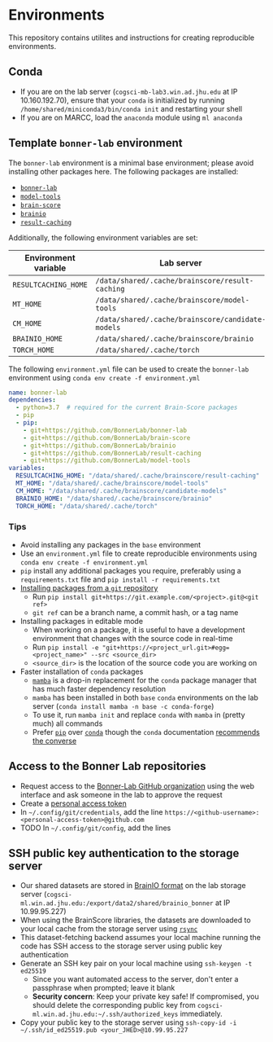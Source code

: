 # Environments

This repository contains utilites and instructions for creating reproducible environments.

## Conda

- If you are on the lab server (`cogsci-mb-lab3.win.ad.jhu.edu` at IP 10.160.192.70), ensure that your `conda` is initialized by running `/home/shared/miniconda3/bin/conda init` and restarting your shell
- If you are on MARCC, load the `anaconda` module using `ml anaconda`

## Template `bonner-lab` environment

The `bonner-lab` environment is a minimal base environment; please avoid installing other packages here. The following packages are installed:

- [`bonner-lab`](https://github.com/BonnerLab/bonner-lab)
- [`model-tools`](https://github.com/BonnerLab/model-tools)
- [`brain-score`](https://github.com/BonnerLab/brain-score)
- [`brainio`](https://github.com/BonnerLab/brainio)
- [`result-caching`](https://github.com/BonnerLab/result-caching)

Additionally, the following environment variables are set:

| Environment variable     | Lab server                                                     | MARCC                                                          |
| ------------------------ | -------------------------------------------------------------- | -------------------------------------------------------------- |
| `RESULTCACHING_HOME`     | `/data/shared/.cache/brainscore/result-caching`                | `$HOME/work/shared/.cache/brainscore/result-caching`           |
| `MT_HOME`                | `/data/shared/.cache/brainscore/model-tools`                   | `$HOME/work/shared/.cache/brainscore/model-tools`              |
| `CM_HOME`                | `/data/shared/.cache/brainscore/candidate-models`              | `$HOME/work/shared/.cache/brainscore/candidate-models`         |
| `BRAINIO_HOME`           | `/data/shared/.cache/brainscore/brainio`                       | `$HOME/work/shared/.cache/brainscore/brainio`                  |
| `TORCH_HOME`             | `/data/shared/.cache/torch`                                    | `$HOME/work/shared/.cache/torch`                               |

The following `environment.yml` file can be used to create the `bonner-lab` environment using `conda env create -f environment.yml`

```YAML
name: bonner-lab
dependencies:
  - python=3.7  # required for the current Brain-Score packages
  - pip
  - pip:
    - git+https://github.com/BonnerLab/bonner-lab
    - git+https://github.com/BonnerLab/brain-score
    - git+https://github.com/BonnerLab/brainio
    - git+https://github.com/BonnerLab/result-caching
    - git+https://github.com/BonnerLab/model-tools
variables:
  RESULTCACHING_HOME: "/data/shared/.cache/brainscore/result-caching"
  MT_HOME: "/data/shared/.cache/brainscore/model-tools"
  CM_HOME: "/data/shared/.cache/brainscore/candidate-models"
  BRAINIO_HOME: "/data/shared/.cache/brainscore/brainio"
  TORCH_HOME: "/data/shared/.cache/torch"
```

### Tips

- Avoid installing any packages in the `base` environment
- Use an `environment.yml` file to create reproducible environments using `conda env create -f environment.yml`
- `pip` install any additional packages you require, preferably using a `requirements.txt` file and `pip install -r requirements.txt`
- [Installing packages from a `git` repository](https://pip.pypa.io/en/stable/topics/vcs-support/#git)
  - Run `pip install git+https://git.example.com/<project>.git@<git ref>`
  - `git ref` can be a branch name, a commit hash, or a tag name
- Installing packages in editable mode
  - When working on a package, it is useful to have a development environment that changes with the source code in real-time
  - Run `pip install -e "git+https://<project_url.git>#egg=<project_name>" --src <source_dir>`
  - `<source_dir>` is the location of the source code you are working on
- Faster installation of `conda` packages
  - [`mamba`](https://github.com/mamba-org/mamba) is a drop-in replacement for the `conda` package manager that has much faster dependency resolution
  - `mamba` has been installed in both `base` `conda` environments on the lab server (`conda install mamba -n base -c conda-forge`)
  - To use it, run `mamba init` and replace `conda` with `mamba` in (pretty much) all commands
  - Prefer [`pip`](https://pip.pypa.io/en/stable/) over [`conda`](https://docs.conda.io/projects/conda/en/latest/index.html) though the `conda` documentation [recommends the converse](https://www.anaconda.com/blog/understanding-conda-and-pip)

## Access to the Bonner Lab repositories

- Request access to the [Bonner-Lab GitHub organization](https://github.com/BonnerLab) using the web interface and ask someone in the lab to approve the request
- Create a [personal access token](https://github.com/settings/tokens)
- In `~/.config/git/credentials`, add the line `https://<github-username>:<personal-access-token>@github.com`
- TODO In `~/.config/git/config`, add the lines

## SSH public key authentication to the storage server

- Our shared datasets are stored in [BrainIO format](https://github.com/BonnerLab/brainio) on the lab storage server (`cogsci-ml.win.ad.jhu.edu:/export/data2/shared/brainio_bonner` at IP 10.99.95.227)
- When using the BrainScore libraries, the datasets are downloaded to your local cache from the storage server using [`rsync`](https://download.samba.org/pub/rsync/rsync.1)
- This dataset-fetching backend assumes your local machine running the code has SSH access to the storage server using public key authentication
- Generate an SSH key pair on your local machine using `ssh-keygen -t ed25519`
  - Since you want automated access to the server, don't enter a passphrase when prompted; leave it blank
  - **Security concern**: Keep your private key safe! If compromised, you should delete the corresponding public key from `cogsci-ml.win.ad.jhu.edu:~/.ssh/authorized_keys` immediately.
- Copy your public key to the storage server using `ssh-copy-id -i ~/.ssh/id_ed25519.pub <your_JHED>@10.99.95.227`
